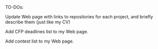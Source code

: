 TO-DOs:

Update Web page with links to repositories for each project, and briefly describe them (just like my CV)

Add CFP deadlines list to my Web page.


Add contest list to my Web page.
